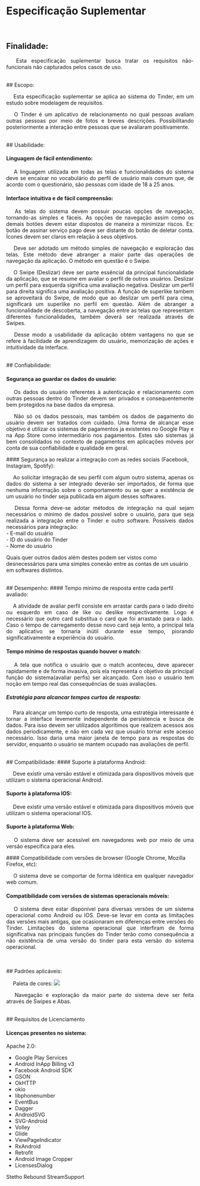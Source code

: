 # Especificação Suplementar
<br />

## Finalidade:
<p align="justify">&emsp;
Esta especificação suplementar busca tratar os requisitos não-funcionais não capturados pelos casos de uso.
</p>

<br />
## Escopo:
<p align="justify">&emsp;
Esta especificação suplementar se aplica ao sistema do Tinder, em um estudo sobre modelagem de requisitos.
</p>
<p align="justify">&emsp;
O Tinder é um aplicativo de relacionamento no qual pessoas avaliam outras pessoas por meio de fotos e breves descrições. Possibilitando posteriormente a interação entre pessoas que se avaliaram positivamente.
</p>

<br />
## Usabilidade:

#### Linguagem de fácil entendimento:
<p align="justify">&emsp;
A linguagem utilizada em todas as telas e funcionalidades do sistema deve se encaixar no vocabulário do perfil de usuário mais comum que, de acordo com o questionário, são pessoas com idade de 18 à 25 anos.
</p>

#### Interface intuitiva e de fácil compreensão:
<p align="justify">&emsp;
As telas do sistema devem possuir poucas opções de navegação, tornando-as simples e fáceis. As opções de navegação assim como os demais botões devem estar dispostos de maneira a minimizar riscos. Ex: botão de assinar serviço pago deve ser distante do botão de deletar conta.
Ícones devem ser claros em relação à seus objetivos.
</p>

<p align="justify">&emsp;
Deve ser adotado um método simples de navegação e exploração das telas. Este método deve abranger a maior parte das operações de navegação da aplicação. O método em questão é o Swipe.
</p>

<p align="justify">&emsp;
O Swipe (Deslizar) deve ser parte essêncial da principal funcionalidade da aplicação, que se resume em avaliar o perfil de outros usuários.  
Deslizar um perfil para esquerda significa uma avaliação negativa.
Deslizar um perfil para direita significa uma avaliação positiva.
A função de superlike tambem se aproveitará do Swipe, de modo que ao deslizar um perfil para cima, significará um superlike no perfil em questão.  
Além de abranger a funcionalidade de descoberta, a navegação entre as telas que representam diferentes funcionalidades, também deverá ser realizada através de Swipes.
</p>

<p align="justify">&emsp;
Desse modo a usabilidade da aplicação obtém vantagens no que se refere à facilidade de aprendizagem do usuário, memorização de ações e intuitividade da interface.
</p>


<br />
## Confiabilidade:

#### Segurança ao guardar os dados do usuário:
<p align="justify">&emsp;
Os dados do usuário referentes à autenticação e relacionamento com outras pessoas dentro do Tinder devem ser privados e consequentemente bem protegidos na base dados da empresa.
</p>
<p align="justify">&emsp;
Não só os dados pessoais, mas também os dados de pagamento do usuário devem ser tratados com cuidado. Uma forma de alcançar esse objetivo é utilizar os sistemas de pagamentos ja existentes no Google Play e na App Store como intermediário nos pagamentos. Estes são sistemas já bem consolidados no contexto de pagamentos em aplicações móveis por conta de sua confiabilidade e qualidade em geral.
</p>
#### Segurança ao realizar a integração com as redes sociais (Facebook, Instagram, Spotify):
<p align="justify">&emsp;
Ao solicitar integração de seu perfil com algum outro sistema, apenas os dados do sistema a ser integrado deverão ser importados, de forma que nenhuma informação sobre o comportamento ou se quer a existência de um usuário no tinder seja publicada em algum desses softwares.
</p>

<p align="justify">&emsp;
Dessa forma deve-se adotar métodos de integração na qual sejam necessários o minimo de dados possível sobre o usuário, para que seja realizada a integração entre o Tinder e outro software.
Possíveis dados necessários para integração:</br>
- E-mail do usuário</br>
- ID do usuário do Tinder</br>
- Nome do usuário</br>

Quais quer outros dados além destes podem ser vistos como desnecessários para uma simples conexão entre as contas de um usuário em softwares distintos.
</p>

<br />
## Desempenho:
#### Tempo mínimo de resposta entre cada perfil avaliado:
<p align="justify">&emsp;
A atividade de avaliar perfil consiste em arrastar cards para o lado direito ou esquerdo em caso de like ou deslike respectivamente. Logo é necessário que outro card substitua o card que foi arrastado para o lado. Caso o tempo de carregamento desse novo card seja lento, a principal tela do aplicativo se tornaria inútil durante esse tempo, piorando significativamente a experiência do usuário.
</p>

#### Tempo mínimo de respostas quando houver o match:
<p align="justify">&emsp;
A tela que notifica o usuário que o match aconteceu, deve aparecer rapidamente e de forma invasiva, pois ela representa o objetivo da principal função do sistema(avaliar perfis) ser alcançado. Com isso o usuário tem noção em tempo real das consequências de suas avaliações.
</p>

##### Estratégia para alcancar tempos curtos de resposta:
<p align="justify">&emsp;
Para alcançar um tempo curto de resposta, uma estratégia interessante é tornar a interface levemente independente da persistencia e busca de dados. Para isso devem ser utilizados algorítimos que realizem acessos aos dados periodicamente, e não em cada vez que usuário tornar este acesso necessário. Isso daria uma maior janela de tempo para as respostas do servidor, enquanto o usuário se mantem ocupado nas avaliações de perfil.
</p>

<br />
## Compatibilidade:
#### Suporte à plataforma Android:
<p align="justify">&emsp;
Deve existir uma versão estável e otimizada para dispositivos móveis que utilizam o sistema operacional Android.
</p>

#### Suporte à plataforma IOS:
<p align="justify">&emsp;
Deve existir uma versão estável e otimizada para dispositivos móveis que utilizam o sistema operacional IOS.
</p>

#### Suporte à plataforma Web:
<p align="justify">&emsp;
O sistema deve ser acessível em navegadores web por meio de uma versão específica para eles.
</p>
#### Compatibilidade com versões de browser (Google Chrome, Mozilla Firefox, etc):
<p align="justify">&emsp;
O sistema deve se comportar de forma idêntica em qualquer navegador web comum.
</p>

#### Compatibilidade com versões de sistemas operacionais móveis:
<p align="justify">&emsp;
O sistema deve estar disponível para diversas versões de um sistema operacional como Android ou IOS. Deve-se levar em conta as limitações das versões mais antigas, que ocasionaram em diferenças entre versões do Tinder. Limitações do sistema operacional que interfiram de forma significativa nas principais funções do Tinder terão como consequência a não existência de uma versão do tinder para esta versão do sistema operacional.
</p>

<br />

<br />
## Padrões aplicáveis:
<p align="justify">&emsp;
Paleta de cores:
<img src="../../img/tinderColors.png">
</p>
<p align="justify">&emsp;
Navegação e exploração da maior parte do sistema deve ser feita através de Swipes e Abas.
</p>

<br />
## Requisitos de Licenciamento

#### Licenças presentes no sistema:
Apache 2.0:
- Google Play Services
- Android InApp Billing v3
- Facebook Android SDK
- GSON
- OkHTTP
- okio
- libphonenumber
- EventBus
- Dagger
- AndroidSVG
- SVG-Android
- Volley
- Glide
- ViewPageIndicator
- RxAndroid
- Retrofit
- Android Image Cropper
- LicensesDialog

Stetho
Rebound
StreamSupport


